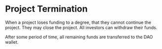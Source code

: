 # Project Termination

When a project loses funding to a degree, that they cannot continue the project. They may close the project. All investors can withdraw their funds. 

After some period of time, all remaining funds are transferred to the DAO wallet.

